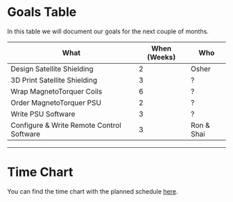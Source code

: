 # Goals Table
In this table we will document our goals for the next couple of months.  

What | When (Weeks) | Who  
--- | --- | ---
Design Satellite Shielding | 2  | Osher
3D Print Satellite Shielding | 3  | ?
Wrap MagnetoTorquer Coils | 6  | ?
Order MagnetoTorquer PSU | 2  | ?
Write PSU Software | 3  | ?
Configure & Write Remote Control Software | 3 | Ron & Shai

---

# Time Chart  
You can find the time chart with the planned schedule [here](https://docs.google.com/spreadsheets/d/1oXeisXPx-PZ4B5ECL2sPKPzZbInUXwscRA2_JHeT6BA/edit?usp=sharing).
